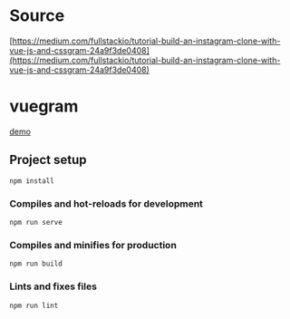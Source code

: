 # Source
[https://medium.com/fullstackio/tutorial-build-an-instagram-clone-with-vue-js-and-cssgram-24a9f3de0408](https://medium.com/fullstackio/tutorial-build-an-instagram-clone-with-vue-js-and-cssgram-24a9f3de0408)

# vuegram

[demo](http://vuegram.savayer.space)

## Project setup
```
npm install
```

### Compiles and hot-reloads for development
```
npm run serve
```

### Compiles and minifies for production
```
npm run build
```

### Lints and fixes files
```
npm run lint
```
